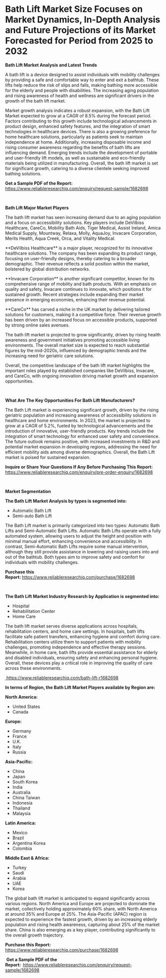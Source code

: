 <p><h1>Bath Lift Market Size Focuses on Market Dynamics, In-Depth Analysis and Future Projections of its Market Forecasted for Period from 2025 to 2032</h1></p><p><strong>Bath Lift Market Analysis and Latest Trends</strong></p>
<p><p>A bath lift is a device designed to assist individuals with mobility challenges by providing a safe and comfortable way to enter and exit a bathtub. These lifts help reduce the risk of slips and falls, making bathing more accessible for the elderly and people with disabilities. The increasing aging population and rising awareness of health and wellness are significant drivers in the growth of the bath lift market.</p><p>Market growth analysis indicates a robust expansion, with the Bath Lift Market expected to grow at a CAGR of 8.5% during the forecast period. Factors contributing to this growth include technological advancements in product design, enhanced safety features, and the integration of smart technologies in healthcare devices. There is also a growing preference for home healthcare solutions, particularly as patients seek to maintain independence at home. Additionally, increasing disposable income and rising consumer awareness regarding the benefits of bath lifts are influencing demand. Emerging trends include the development of portable and user-friendly lift models, as well as sustainable and eco-friendly materials being utilized in manufacturing. Overall, the bath lift market is set for significant growth, catering to a diverse clientele seeking improved bathing solutions.</p></p>
<p><strong>Get a Sample PDF of the Report:&nbsp;</strong> <a href="https://www.reliableresearchiq.com/enquiry/request-sample/1682698?utm_campaign=1870&utm_medium=2&utm_source=Github&utm_content=ia&utm_term=13042025&utm_id=bath-lift">https://www.reliableresearchiq.com/enquiry/request-sample/1682698</a></p>
<p>&nbsp;</p>
<p><strong>Bath Lift Major Market Players</strong></p>
<p><p>The bath lift market has seen increasing demand due to an aging population and a focus on accessibility solutions. Key players include DeVilbiss Healthcare, CareCo, Mobility Bath Aids, Tiger Medical, Assist Ireland, Amica Medical Supply, Mountway, Relaxa, Molly, AquaJoy, Invacare Corporation, Merits Health, Aqua Creek, Orca, and Vitality Medical.</p><p>**DeVilbiss Healthcare** is a major player, recognized for its innovative healthcare solutions. The company has been expanding its product range, focusing on user-friendly designs, thereby catering to a broader demographic. Their revenue reflects a solid position within the market, bolstered by global distribution networks.</p><p>**Invacare Corporation** is another significant competitor, known for its comprehensive range of mobility and bath products. With an emphasis on quality and safety, Invacare continues to innovate, which positions it for sustained growth. Recent strategies include expanding their market presence in emerging economies, enhancing their revenue potential.</p><p>**CareCo** has carved a niche in the UK market by delivering tailored solutions for customers, making it a competitive force. Their revenue growth has been driven by an increased focus on accessible products, supported by strong online sales avenues.</p><p>The bath lift market is projected to grow significantly, driven by rising health awareness and government initiatives promoting accessible living environments. The overall market size is expected to reach substantial figures by the mid-2020s, influenced by demographic trends and the increasing need for geriatric care solutions.</p><p>Overall, the competitive landscape of the bath lift market highlights the important roles played by established companies like DeVilbiss, Invacare, and CareCo, with ongoing innovation driving market growth and expansion opportunities.</p></p>
<p>&nbsp;</p>
<p><strong>What Are The Key Opportunities For Bath Lift Manufacturers?</strong></p>
<p><p>The Bath Lift market is experiencing significant growth, driven by the rising geriatric population and increasing awareness of accessibility solutions in healthcare and home environments. In 2023, the market is projected to grow at a CAGR of 5.2%, fueled by technological advancements and the introduction of innovative, user-friendly products. Key trends include the integration of smart technology for enhanced user safety and convenience. The future outlook remains positive, with increased investments in R&D and potential market expansion in developing regions, addressing the need for efficient mobility aids among diverse demographics. Overall, the Bath Lift market is poised for sustained expansion.</p></p>
<p><strong>Inquire or Share Your Questions If Any Before Purchasing This Report:</strong> <a href="https://www.reliableresearchiq.com/enquiry/pre-order-enquiry/1682698?utm_campaign=1870&utm_medium=2&utm_source=Github&utm_content=ia&utm_term=13042025&utm_id=bath-lift">https://www.reliableresearchiq.com/enquiry/pre-order-enquiry/1682698</a></p>
<p>&nbsp;</p>
<p><strong>Market Segmentation</strong></p>
<p><strong>The Bath Lift Market Analysis by types is segmented into:</strong></p>
<p><ul><li>Automatic Bath Lift</li><li>Semi-auto Bath Lift</li></ul></p>
<p><p>The Bath Lift market is primarily categorized into two types: Automatic Bath Lifts and Semi-Automatic Bath Lifts. Automatic Bath Lifts operate with a fully automated system, allowing users to adjust the height and position with minimal manual effort, enhancing convenience and accessibility. In contrast, Semi-Automatic Bath Lifts require some manual intervention, although they still provide assistance in lowering and raising users into and out of the bathtub. Both types aim to improve safety and comfort for individuals with mobility challenges.</p></p>
<p><strong>Purchase this Report:&nbsp;</strong><a href="https://www.reliableresearchiq.com/purchase/1682698?utm_campaign=1870&utm_medium=2&utm_source=Github&utm_content=ia&utm_term=13042025&utm_id=bath-lift">https://www.reliableresearchiq.com/purchase/1682698</a></p>
<p>&nbsp;</p>
<p><strong>The Bath Lift Market Industry Research by Application is segmented into:</strong></p>
<p><ul><li>Hospital</li><li>Rehabilitation Center</li><li>Home Care</li></ul></p>
<p><p>The bath lift market serves diverse applications across hospitals, rehabilitation centers, and home care settings. In hospitals, bath lifts facilitate safe patient transfers, enhancing hygiene and comfort during care. Rehabilitation centers utilize them to support patients with mobility challenges, promoting independence and effective therapy sessions. Meanwhile, in home care, bath lifts provide essential assistance for elderly and disabled individuals, ensuring safety and enhancing personal hygiene. Overall, these devices play a critical role in improving the quality of care across these environments.</p></p>
<p><a href="https://www.reliableresearchiq.com/bath-lift-r1682698?utm_campaign=1870&utm_medium=2&utm_source=Github&utm_content=ia&utm_term=13042025&utm_id=bath-lift">&nbsp;https://www.reliableresearchiq.com/bath-lift-r1682698</a></p>
<p><strong>In terms of Region, the Bath Lift Market Players available by Region are:</strong></p>
<p>
    <p> <strong> North America: </strong>
        <ul>
            <li>United States</li>
            <li>Canada</li>
        </ul>
        </p> 
    <p> <strong> Europe: </strong>
        <ul>
            <li>Germany</li>
            <li>France</li>
            <li>U.K.</li>
            <li>Italy</li>
            <li>Russia</li>
        </ul>
        </p> 
    <p> <strong> Asia-Pacific: </strong>
        <ul>
            <li>China</li>
            <li>Japan</li>
            <li>South Korea</li>
            <li>India</li>
            <li>Australia</li>
            <li>China Taiwan</li>
            <li>Indonesia</li>
            <li>Thailand</li>
            <li>Malaysia</li>
        </ul>
        </p> 
    <p> <strong> Latin America: </strong>
        <ul>
            <li>Mexico</li>
            <li>Brazil</li>
            <li>Argentina Korea</li>
            <li>Colombia</li>
        </ul>
        </p> 
    <p> <strong> Middle East & Africa: </strong>
        <ul>
            <li>Turkey</li>
            <li>Saudi</li>
            <li>Arabia</li>
            <li>UAE</li>
            <li>Korea</li>
        </ul>
    </p>
    </p>
<p><p>The global bath lift market is anticipated to expand significantly across various regions. North America and Europe are projected to dominate the market, collectively holding approximately 60% share, with North America at around 35% and Europe at 25%. The Asia-Pacific (APAC) region is expected to experience the fastest growth, driven by an increasing elderly population and rising health awareness, capturing about 25% of the market share. China is also emerging as a key player, contributing significantly to the overall growth trajectory.</p></p>
<p><strong>Purchase this Report: </strong><a href="https://www.reliableresearchiq.com/purchase/1682698?utm_campaign=1870&utm_medium=2&utm_source=Github&utm_content=ia&utm_term=13042025&utm_id=bath-lift">https://www.reliableresearchiq.com/purchase/1682698</a></p>
<p>&nbsp;<strong>Get a Sample PDF of the Report:&nbsp;&nbsp;</strong><a href="https://www.reliableresearchiq.com/enquiry/request-sample/1682698?utm_campaign=1870&utm_medium=2&utm_source=Github&utm_content=ia&utm_term=13042025&utm_id=bath-lift">https://www.reliableresearchiq.com/enquiry/request-sample/1682698</a></p>
<p><strong></strong></p>
<p><p></p><p></p><p></p></p>